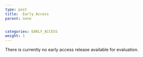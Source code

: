 ```yaml
---
type: post
title:  Early Access
parent: none


categories: EARLY_ACCESS
weight: 1
---
```


There is currently no early access release available for evaluation.